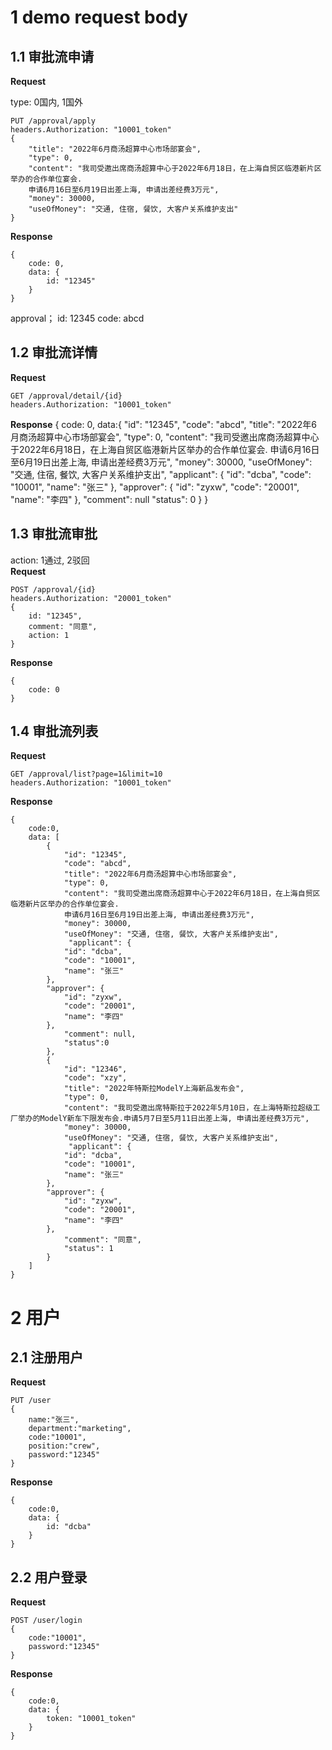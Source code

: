 # 1 demo request body
## 1.1 审批流申请
**Request**

type: 0国内, 1国外
```
PUT /approval/apply
headers.Authorization: "10001_token"
{
    "title": "2022年6月商汤超算中心市场部宴会",
    "type": 0,
    "content": "我司受邀出席商汤超算中心于2022年6月18日，在上海自贸区临港新片区举办的合作单位宴会.
    申请6月16日至6月19日出差上海, 申请出差经费3万元",
    "money": 30000,
    "useOfMoney": "交通, 住宿, 餐饮, 大客户关系维护支出"
}
```
**Response**
```
{
    code: 0,
    data: {
        id: "12345"
    }
}
```

approval； 
id: 12345
code: abcd

## 1.2 审批流详情
**Request**
```
GET /approval/detail/{id}
headers.Authorization: "10001_token"
```
**Response**
{
    code: 0,
    data:{
        "id": "12345",
        "code": "abcd",
        "title": "2022年6月商汤超算中心市场部宴会",
        "type": 0,
        "content": "我司受邀出席商汤超算中心于2022年6月18日，在上海自贸区临港新片区举办的合作单位宴会.
        申请6月16日至6月19日出差上海, 申请出差经费3万元",
        "money": 30000,
        "useOfMoney": "交通, 住宿, 餐饮, 大客户关系维护支出",
        "applicant": {
            "id": "dcba",
            "code": "10001",
            "name": "张三"
        },
        "approver": {
            "id": "zyxw",
            "code": "20001",
            "name": "李四"
        },
        "comment": null
        "status": 0
    }
}

## 1.3 审批流审批
action: 1通过, 2驳回  
**Request**
```
POST /approval/{id}
headers.Authorization: "20001_token"
{
    id: "12345",
    comment: "同意",
    action: 1
}
```
**Response**
```
{
    code: 0
}
```

## 1.4 审批流列表
**Request**
```
GET /approval/list?page=1&limit=10
headers.Authorization: "10001_token"
```
**Response**
```
{
    code:0,
    data: [
        {
            "id": "12345",
            "code": "abcd",
            "title": "2022年6月商汤超算中心市场部宴会",
            "type": 0,
            "content": "我司受邀出席商汤超算中心于2022年6月18日，在上海自贸区临港新片区举办的合作单位宴会.
            申请6月16日至6月19日出差上海, 申请出差经费3万元",
            "money": 30000,
            "useOfMoney": "交通, 住宿, 餐饮, 大客户关系维护支出",
             "applicant": {
            "id": "dcba",
            "code": "10001",
            "name": "张三"
        },
        "approver": {
            "id": "zyxw",
            "code": "20001",
            "name": "李四"
        },
            "comment": null,
            "status":0
        },
        {
            "id": "12346",
            "code": "xzy",
            "title": "2022年特斯拉ModelY上海新品发布会",
            "type": 0,
            "content": "我司受邀出席特斯拉于2022年5月10日，在上海特斯拉超级工厂举办的ModelY新车下限发布会.申请5月7日至5月11日出差上海, 申请出差经费3万元",
            "money": 30000,
            "useOfMoney": "交通, 住宿, 餐饮, 大客户关系维护支出",
             "applicant": {
            "id": "dcba",
            "code": "10001",
            "name": "张三"
        },
        "approver": {
            "id": "zyxw",
            "code": "20001",
            "name": "李四"
        },
            "comment": "同意",
            "status": 1
        }
    ]
}
```

# 2 用户 #
## 2.1 注册用户
**Request**
```
PUT /user
{
    name:"张三",
    department:"marketing",
    code:"10001",
    position:"crew",
    password:"12345"
}
```
**Response**
```
{
    code:0,
    data: {
        id: "dcba"
    }
}
```
## 2.2 用户登录
**Request**
```
POST /user/login
{
    code:"10001",
    password:"12345"
}
```
**Response**
```
{
    code:0,
    data: {
        token: "10001_token"
    }
}
